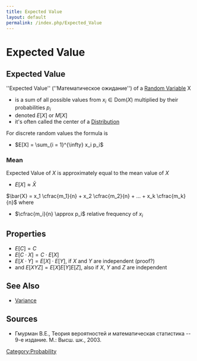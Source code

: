 ```yaml
---
title: Expected Value
layout: default
permalink: /index.php/Expected_Value
---
```


# Expected Value

## Expected Value
''Expected Value'' (''Математическое ожидание'') of a [Random Variable](Random_Variable) X
- is a sum of all possible values from $x_i \in \text{Dom}(X)$ multiplied by their probabilities $p_i$
- denoted $E[X]$ or $M[X]$
- it's often called the center of a [Distribution](Distribution)

For discrete random values the formula is 
- $E[X] = \sum_{i = 1}^{\infty} x_i p_i$


### Mean
Expected Value of $X$ is approximately equal to the mean value of $X$
- $E[X] \approx \bar{X}$

$\bar{X} = x_1 \cfrac{m_1}{n} + x_2 \cfrac{m_2}{n} + ... + x_k \cfrac{m_k}{n}$ where
- $\cfrac{m_i}{n} \approx p_i$ relative frequency of $x_i$


## Properties
- $E[C] = C$
- $E[C \cdot X] = C \cdot E[X]$
- $E[X \cdot Y] = E[X] \cdot E[Y]$, if $X$ and $Y$ are independent (proof?)
- and $E[XYZ] = E[X] E[Y] E[Z]$, also if $X$, $Y$ and $Z$ are independent


## See Also
- [Variance](Variance)

## Sources
- Гмурман В.Е., Теория вероятностей и математическая статистика -- 9-е издание. М.: Высш. шк., 2003.

[Category:Probability](Category_Probability)
